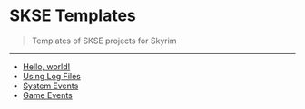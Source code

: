 # SKSE Templates

> Templates of SKSE projects for Skyrim

---

- [Hello, world!](https://github.com/SkyrimScripting/SKSE_Template_HelloWorld)
- [Using Log Files](https://github.com/SkyrimScripting/SKSE_Template_Logging)
- [System Events](https://github.com/SkyrimScripting/SKSE_Template_SystemEvents)
- [Game Events](https://github.com/SkyrimScripting/SKSE_Template_GameEvents)
